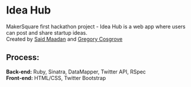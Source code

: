 <h1>Idea Hub</h1>

MakerSquare first hackathon project - Idea Hub is a web app where users can post and share startup ideas.<br>
Created by <a href="http://maadan.me" target="_blank">Said Maadan</a> and <a href="http://linkedin.com/in/gregorycosgrove" target="_blank">Gregory Cosgrove</a>

<h2>Process:</h2>
<b>Back-end:</b> Ruby, Sinatra, DataMapper, Twitter API, RSpec<br>
<b>Front-end:</b> HTML/CSS, Twitter Bootstrap
